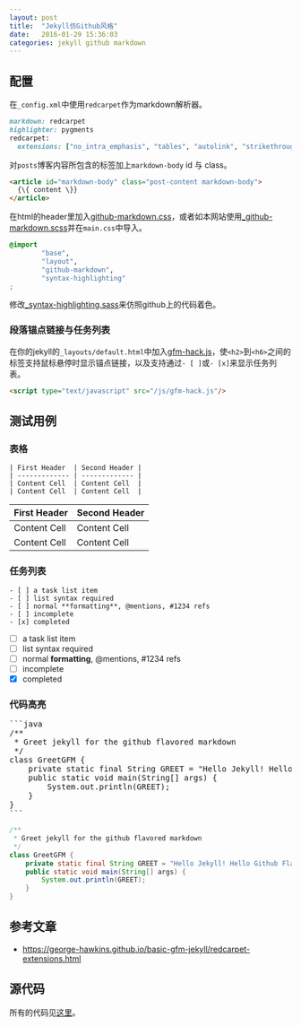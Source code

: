 ```yaml
---
layout: post
title:  "Jekyll仿Github风格"
date:   2016-01-29 15:36:03
categories: jekyll github markdown
---
```


## 配置

在`_config.xml`中使用`redcarpet`作为markdown解析器。

```ruby
markdown: redcarpet
highlighter: pygments
redcarpet:
  extensions: ["no_intra_emphasis", "tables", "autolink", "strikethrough", "fenced_code_blocks", "with_toc_data"]
```

对`posts`博客内容所包含的标签加上`markdown-body` id 与 class。

```html
<article id="markdown-body" class="post-content markdown-body">
  {\{ content \}}
</article>
```

在html的header里加入[github-markdown.css][gfm-css]，或者如本网站使用[_github-markdown.scss][gfm-scss]并在`main.css`中导入。

```css
@import
        "base",
        "layout",
        "github-markdown",
        "syntax-highlighting"
;
```

修改[_syntax-highlighting.sass][gfm-hl]来仿照github上的代码着色。

### 段落锚点链接与任务列表

在你的jekyll的`_layouts/default.html`中加入[gfm-hack.js][gfm-hack]，使`<h2>`到`<h6>`之间的标签支持鼠标悬停时显示锚点链接，以及支持通过`- [ ]`或`- [x]`来显示任务列表。

```html
<script type="text/javascript" src="/js/gfm-hack.js"/>
```

## 测试用例

### 表格

```
| First Header  | Second Header |
| ------------- | ------------- |
| Content Cell  | Content Cell  |
| Content Cell  | Content Cell  |
```

| First Header  | Second Header |
| ------------- | ------------- |
| Content Cell  | Content Cell  |
| Content Cell  | Content Cell  |

### 任务列表

```
- [ ] a task list item
- [ ] list syntax required
- [ ] normal **formatting**, @mentions, #1234 refs
- [ ] incomplete
- [x] completed
```

- [ ] a task list item
- [ ] list syntax required
- [ ] normal **formatting**, @mentions, #1234 refs
- [ ] incomplete
- [x] completed

### 代码高亮

<pre>
```java
/**
 * Greet jekyll for the github flavored markdown
 */
class GreetGFM {
    private static final String GREET = "Hello Jekyll! Hello Github Flavored Markdown!";
    public static void main(String[] args) {
        System.out.println(GREET);
    }
}
```
</pre>

```java
/**
 * Greet jekyll for the github flavored markdown
 */
class GreetGFM {
    private static final String GREET = "Hello Jekyll! Hello Github Flavored Markdown!";
    public static void main(String[] args) {
        System.out.println(GREET);
    }
}
```

## 参考文章

* https://george-hawkins.github.io/basic-gfm-jekyll/redcarpet-extensions.html

## 源代码

所有的代码见[这里](https://github.com/galenlin/galenlin.github.io)。

[gfm-css]: https://github.com/sindresorhus/github-markdown-css
[gfm-scss]: https://github.com/galenlin/galenlin.github.io/blob/master/_sass/_github-markdown.scss
[gfm-hl]: https://github.com/galenlin/galenlin.github.io/blob/master/_sass/_syntax-highlighting.scss
[gfm-hack]: https://github.com/galenlin/galenlin.github.io/blob/master/js/gfm-hack.js
